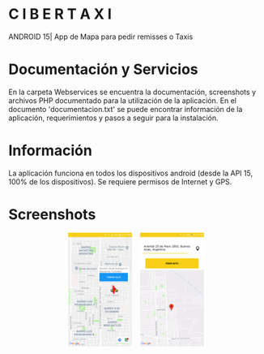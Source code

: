 # C I B E R T A X I
ANDROID 15| App de Mapa para pedir remisses o Taxis<br>
# Documentación y Servicios
En la carpeta Webservices se encuentra la documentación, screenshots y archivos PHP documentado para la utilización de la aplicación. En el documento 'documentacion.txt' se puede encontrar información de la aplicación, requerimientos y pasos a seguir para la instalación.
<br>
# Información
La aplicación funciona en todos los dispositivos android (desde la API 15, 100% de los dispositivos). Se requiere permisos de Internet y GPS.
<br>
# Screenshots
<div align="center">
        <img width="25%" src="https://github.com/JuanseMastrangelo/CiberTaxi/blob/master/Screenshots/Screenshot_20190623-211536.png"</img>
        <img height="0" width="8px">
        <img width="25%" src="https://github.com/JuanseMastrangelo/CiberTaxi/blob/master/Screenshots/Screenshot_20190623-211925.png"></img>
</div>
